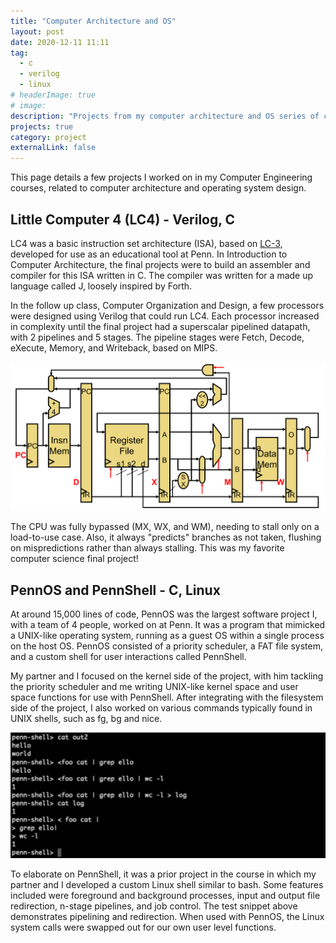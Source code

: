 ```yaml
---
title: "Computer Architecture and OS"
layout: post
date: 2020-12-11 11:11
tag:
  - c
  - verilog
  - linux 
# headerImage: true
# image:
description: "Projects from my computer architecture and OS series of courses"
projects: true
category: project
externalLink: false
---
```


This page details a few projects I worked on in my Computer Engineering 
courses, related to computer architecture and operating system design. 

## Little Computer 4 (LC4) - Verilog, C
LC4 was a basic instruction set architecture (ISA), based on <a href="https://en.wikipedia.org/wiki/Little_Computer_3" target="_blank" rel="noopener noreferrer">LC-3</a>, developed for use as an educational tool at Penn. In Introduction to Computer Architecture, the final projects were to build an assembler and compiler for this ISA written in C. The compiler was written for a made up language called J, loosely inspired by Forth.

In the follow up class, Computer Organization and Design, a few processors were designed using Verilog that could run LC4. Each processor increased in complexity until the final project had a superscalar pipelined datapath, with 2 pipelines and 5 stages. The pipeline stages were Fetch, Decode, eXecute, Memory, and Writeback, based on MIPS. 

![5 stage pipeline](../assets/images/cmpe/pipeline.png "snippet of pipelines")

The CPU was fully bypassed (MX, WX, and WM), needing to stall only on a load-to-use case. Also, it always "predicts" branches as not taken, flushing on mispredictions rather than always stalling. This was my favorite computer science final project!

## PennOS and PennShell - C, Linux
At around 15,000 lines of code, PennOS was the largest software project I, with a team of 4 people, worked on at Penn. It was a program that mimicked a UNIX-like operating system, running as a guest OS within a single process on the host OS. PennOS consisted of a priority scheduler, a FAT file system, and a custom shell for user interactions called PennShell. 

My partner and I focused on the kernel side of the project, with him tackling the priority scheduler and me writing UNIX-like kernel space and user space functions for use with PennShell. After integrating with the filesystem side of the project, I also worked on various commands typically found in UNIX shells, such as fg, bg and nice. 

![penn-shell test](../assets/images/cmpe/pennshell.png "penn-shell testing")

To elaborate on PennShell, it was a prior project in the course in which my partner and I developed a custom Linux shell similar to bash. Some features included were foreground and background processes, input and output file redirection, n-stage pipelines, and job control. The test snippet above demonstrates pipelining and redirection. When used with PennOS, the Linux system calls were swapped out for our own user level functions. 